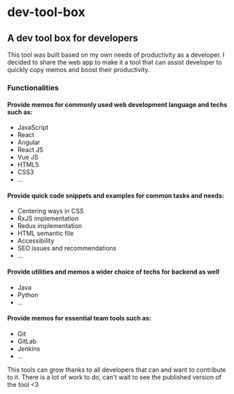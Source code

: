 # dev-tool-box

## A dev tool box for developers

This tool was built based on my own needs of productivity as a developer. I decided to share
the web app to make it a tool that can assist developer to quickly copy memos and boost their
productivity.

### Functionalities

#### Provide memos for commonly used web development language and techs such as:

- JavaScript
- React
- Angular
- React JS
- Vue JS
- HTML5
- CSS3
- ...

#### Provide quick code snippets and examples for common tasks and needs:

- Centering ways in CSS
- RxJS implementation
- Redux implementation
- HTML semantic file
- Accessibility
- SEO issues and recommendations
- ...

#### Provide utilities and memos a wider choice of techs for backend as well

- Java
- Python
- ...

#### Provide memos for essential team tools such as:

- Git
- GitLab
- Jenkins
- ...

This tools can grow thanks to all developers that can and want to contribute to it.
There is a lot of work to do, can't wait to see the published version of the tool <3
